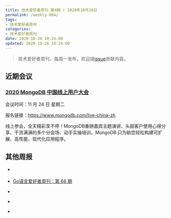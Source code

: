 ```yaml
---
title: 技术爱好者周刊 第4期 | 2020年10月26日
permalink: /weekly-004/
tags:
- 技术爱好者周刊
categories:
- 技术爱好者周刊
date: 2020-10-26 10:24:00
updated: 2020-10-26 10:24:00
---
```


> 技术爱好者周刊，每周一发布，欢迎提[issue](https://github.com/wangyonghong/yonghong-me/issues)贡献内容。


## 近期会议

### [2020 MongoDB 中国线上用户大会](https://www.mongodb.com/live-china-zh)

会议时间：11 月 24 日 星期二

报名链接：https://www.mongodb.com/live-china-zh

线上参会，全天精彩享不停！MongoDB重磅嘉宾主题演讲、头部客户使用心得分享、干货满满的多个分会场、动手实操培训，MongoDB 只为助您轻松构建可扩展、高性能、现代化应用程序。

## 其他周报

- [](https://github.com/ruanyf/weekly/blob/master/docs/issue-130.md)

- [Go语言爱好者周刊：第 66 期](https://github.com/polaris1119/golangweekly/blob/master/docs/issue-066.md)

- [](https://github.com/zenany/weekly/blob/master/software/2020/1019.md)

- [](https://github.com/SwiftOldDriver/iOS-Weekly/blob/master/Reports/2020/%23131-2020.10.26.md)

- [](https://rweekly.org/2020-42.html)

